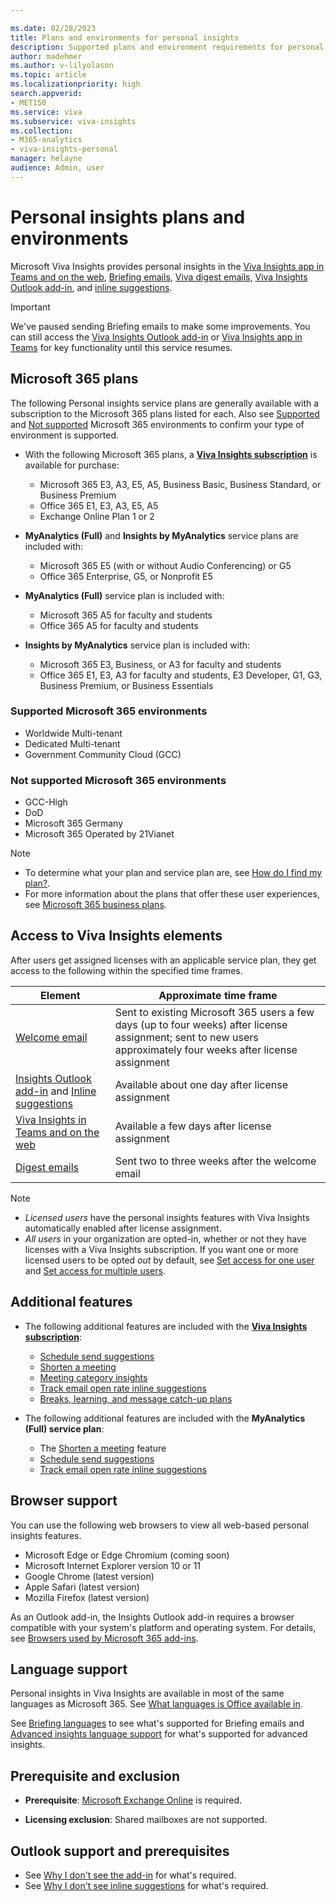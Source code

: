 ```yaml
---

ms.date: 02/28/2023
title: Plans and environments for personal insights
description: Supported plans and environment requirements for personal insights in Microsoft Viva Insights
author: madehmer
ms.author: v-lilyolason
ms.topic: article
ms.localizationpriority: high 
search.appverid:
- MET150
ms.service: viva 
ms.subservice: viva-insights 
ms.collection: 
- M365-analytics
- viva-insights-personal
manager: helayne
audience: Admin, user
---
```


# Personal insights plans and environments

Microsoft Viva Insights provides personal insights in the [Viva Insights app in Teams and on the web](../teams/introduction.md), [Briefing emails](../Briefing/be-overview.md), [Viva digest emails](../use/email-digests-3.md), [Viva Insights Outlook add-in](../use/add-in.md), and [inline suggestions](../use/mya-notifications.md).

  >[!Important]
  >We've paused sending Briefing emails to make some improvements. You can still access the [Viva Insights Outlook add-in](../use/add-in.md) or [Viva Insights app in Teams](../teams/introduction.md) for key functionality until this service resumes.

## Microsoft 365 plans

The following Personal insights service plans are generally available with a subscription to the Microsoft 365 plans listed for each. Also see [Supported](#supported-microsoft-365-environments) and [Not supported](#not-supported-microsoft-365-environments) Microsoft 365 environments to confirm your type of environment is supported.

* With the following Microsoft 365 plans, a [**Viva Insights subscription**](https://www.microsoft.com/microsoft-viva/buy-insights) is available for purchase:

  * Microsoft 365 E3, A3, E5, A5, Business Basic, Business Standard, or Business Premium
  * Office 365 E1, E3, A3, E5, A5
  * Exchange Online Plan 1 or 2

* **MyAnalytics (Full)** and **Insights by MyAnalytics** service plans are included with:

  * Microsoft 365 E5 (with or without Audio Conferencing) or G5
  * Office 365 Enterprise, G5, or Nonprofit E5

* **MyAnalytics (Full)** service plan is included with:

  * Microsoft 365 A5 for faculty and students
  * Office 365 A5 for faculty and students

* **Insights by MyAnalytics** service plan is included with:

  * Microsoft 365 E3, Business, or A3 for faculty and students
  * Office 365 E1, E3, A3 for faculty and students, E3 Developer, G1, G3, Business Premium, or Business Essentials

### Supported Microsoft 365 environments

* Worldwide Multi-tenant
* Dedicated Multi-tenant
* Government Community Cloud (GCC)

### Not supported Microsoft 365 environments

* GCC-High
* DoD
* Microsoft 365 Germany
* Microsoft 365 Operated by 21Vianet

>[!Note]
>
>* To determine what your plan and service plan are, see [How do I find my plan?](../overview/mya-faq.md#q1-how-can-i-find-out-what-my-plan-is).
>* For more information about the plans that offer these user experiences, see [Microsoft 365 business plans](https://www.microsoft.com/microsoft-365/compare-microsoft-365-enterprise-plans).

## Access to Viva Insights elements

After users get assigned licenses with an applicable service plan, they get access to the following within the specified time frames.

| Element | Approximate time frame |
| ------- | ------------------|
| [Welcome email](../use/mya-welcome-email.md) | Sent to existing Microsoft 365 users a few days (up to four weeks) after license assignment; sent to new users approximately four weeks after license assignment |
| [Insights Outlook add-in](../use/add-in.md) and [Inline suggestions](../use/mya-notifications.md) | Available about one day after license assignment |
|[Viva Insights in Teams and on the web](../teams/introduction.md) | Available a few days after license assignment |
| [Digest emails](../use/email-digests-3.md) | Sent two to three weeks after the welcome email |

>[!Note]  
>
>* _Licensed users_ have the personal insights features with Viva Insights automatically enabled after license assignment.
>* _All users_ in your organization are opted-in, whether or not they have licenses with a Viva Insights subscription. If you want one or more licensed users to be opted _out_ by default, see [Set access for one user](../setup/configure.md#set-access-for-one-user) and [Set access for multiple users](../setup/configure.md#set-access-for-multiple-users).

## Additional features

* The following additional features are included with the [**Viva Insights subscription**](https://www.microsoft.com/microsoft-viva/buy-insights):

  * [Schedule send suggestions](../use/delay-delivery.md)
  * [Shorten a meeting](../use/mya-notifications.md#shorten-a-meeting)
  * [Meeting category insights](../teams/effective-meetings.md#meeting-category-insights)
  * [Track email open rate inline suggestions](../use/mya-notifications.md#track-email-open-rate)
  * [Breaks, learning, and message catch-up plans](../teams/viva-insights-protect-time.md#create-other-plans)

* The following additional features are included with the **MyAnalytics (Full) service plan**:

  * The [Shorten a meeting](../use/mya-notifications.md#shorten-a-meeting) feature
  * [Schedule send suggestions](../use/delay-delivery.md)
  * [Track email open rate inline suggestions](../use/mya-notifications.md#track-email-open-rate)

## Browser support

You can use the following web browsers to view all web-based personal insights features.

* Microsoft Edge or Edge Chromium (coming soon)
* Microsoft Internet Explorer version 10 or 11
* Google Chrome (latest version)
* Apple Safari (latest version)
* Mozilla Firefox (latest version)

As an Outlook add-in, the Insights Outlook add-in requires a browser compatible with your system's platform and operating system. For details, see [Browsers used by Microsoft 365 add-ins](/office/dev/add-ins/concepts/browsers-used-by-office-web-add-ins).

## Language support

Personal insights in Viva Insights are available in most of the same languages as Microsoft 365. See [What languages is Office available in](https://support.office.com/article/what-languages-is-office-available-in-26d30382-9fba-45dd-bf55-02ab03e2a7ec).

See [Briefing languages](../briefing/be-languages.md) to see what's supported for Briefing emails and [Advanced insights language support](../../overview/supported-languages.md) for what's supported for advanced insights.

## Prerequisite and exclusion

* **Prerequisite**: [Microsoft Exchange Online](/office365/servicedescriptions/exchange-online-service-description/exchange-online-service-description) is required.

* **Licensing exclusion**: Shared mailboxes are not supported.

## Outlook support and prerequisites

* See [Why I don't see the add-in](../use/add-in.md#how-to-see-the-add-in) for what's required.
* See [Why I don't see inline suggestions](../use/mya-notifications.md#how-to-see-inline-suggestions) for what's required.


